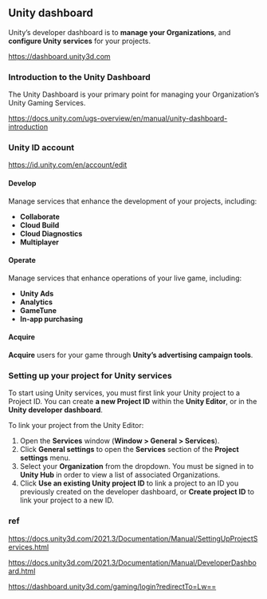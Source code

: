 ## Unity dashboard

 Unity’s developer dashboard is to **manage your Organizations**, and **configure Unity services** for your projects.
 
https://dashboard.unity3d.com
 
 
### Introduction to the Unity Dashboard
The Unity Dashboard is your primary point for managing your Organization’s Unity Gaming Services.

https://docs.unity.com/ugs-overview/en/manual/unity-dashboard-introduction
 
### Unity ID account
https://id.unity.com/en/account/edit
 
#### Develop
Manage services that enhance the development of your projects, including:

- **Collaborate**
- **Cloud Build**
- **Cloud Diagnostics**
- **Multiplayer**
 
#### Operate
Manage services that enhance operations of your live game, including:

- **Unity Ads**
- **Analytics**
- **GameTune**
- **In-app purchasing**
 
#### Acquire
**Acquire** users for your game through **Unity’s advertising campaign tools**. 


### Setting up your project for Unity services
To start using Unity services, you must first link your Unity project to a Project ID. You can create **a new Project ID** within the **Unity Editor**, or in the **Unity developer dashboard**.


To link your project from the Unity Editor:

1. Open the **Services** window (**Window > General > Services**).
2. Click **General settings** to open the **Services** section of the **Project settings** menu.
3. Select your **Organization** from the dropdown. You must be signed in to **Unity Hub** in order to view a list of associated Organizations.
4. Click **Use an existing Unity project ID** to link a project to an ID you previously created on the developer dashboard, or **Create project ID** to link your project to a new ID.


### ref 
https://docs.unity3d.com/2021.3/Documentation/Manual/SettingUpProjectServices.html

https://docs.unity3d.com/2021.3/Documentation/Manual/DeveloperDashboard.html

https://dashboard.unity3d.com/gaming/login?redirectTo=Lw==
